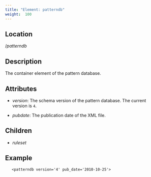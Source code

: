 ```yaml
---
title: "Element: patterndb"
weight:  100
---
```

<!-- DISCLAIMER: This file is based on the syslog-ng Open Source Edition documentation https://github.com/balabit/syslog-ng-ose-guides/commit/2f4a52ee61d1ea9ad27cb4f3168b95408fddfdf2 and is used under the terms of The syslog-ng Open Source Edition Documentation License. The file has been modified by Axoflow. -->


## Location

/*patterndb*



## Description

The container element of the pattern database.



## Attributes

  - *version*: The schema version of the pattern database. The current version is `4`.

  - *pubdate*: The publication date of the XML file.



## Children

  - *ruleset*


## Example

```shell
   <patterndb version='4' pub_date='2010-10-25'>
```


